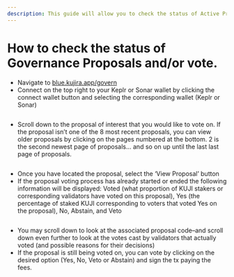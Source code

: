 ```yaml
---
description: This guide will allow you to check the status of Active Proposals and vote.
---
```


# How to check the status of Governance Proposals and/or vote.

* Navigate to [blue.kujira.app/govern](https://blue.kujira.app/govern)
* Connect on the top right to your Keplr or Sonar wallet by clicking the connect wallet button and selecting the corresponding wallet (Keplr or Sonar)

<figure><img src="https://lh4.googleusercontent.com/3_kk5Llb_AiG6dbLjUsVmcjlDnSVbZl6JPGVhG__BQufqcKPuvrcahPyHAOtf4_lIJsF_f68k2kW0PRw9gAphLzLuzKV8_un7SlpfJxxS2Nsjb9dMqOmOLG4odoxaqlLBU080tADol27Nrs6QseT5EM" alt=""><figcaption></figcaption></figure>

* Scroll down to the proposal of interest that you would like to vote on. If the proposal isn’t one of the 8 most recent proposals, you can view older proposals by clicking on the pages numbered at the bottom. 2 is the second newest page of proposals… and so on up until the last last page of proposals.

<figure><img src="https://lh5.googleusercontent.com/C1XumoK2ibjZBXeOkNNL9iBYGCbVf5ilDFgVHO2dR4OiswgPVTieJ9Q0B18tfO6D1KO37oiFSEVgLOyXmdpCaUfzWDjqgm_VcUrY_fGoxqmoDduOTbaSzO-lBWvMfWZEuiJJ51NWmzoxYb05BnSvtl0" alt=""><figcaption></figcaption></figure>

* Once you have located the proposal, select the ‘View Proposal’ button
* If the proposal voting process has already started or ended the following information will be displayed: Voted (what proportion of KUJI stakers or corresponding validators have voted on this proposal), Yes (the percentage of staked KUJI corresponding to voters that voted Yes on the proposal), No, Abstain, and Veto

<figure><img src="https://lh6.googleusercontent.com/9DJSEMdWSG8U2pTpGA4mPoFo_qZmfrp78q32npN9miy1_F-j4Hvv4KN_nl0uCSIPrP020aB7oXOEtZ7ZiGr0AYLiby5ooYJTBsp45xaBpEvsbHvGABv9--z5lk7MhlIJFtfeU77tlCdLAAmtLxK4Kpo" alt=""><figcaption></figcaption></figure>

* You may scroll down to look at the associated proposal code–and scroll down even further to look at the votes cast by validators that actually voted (and possible reasons for their decisions)
* If the proposal is still being voted on, you can vote by clicking on the desired option (Yes, No, Veto or Abstain) and sign the tx paying the fees.

<figure><img src="https://lh4.googleusercontent.com/OLxDjHl6tMnR1pK-hYmDnkHOo2aKdJGRMxArq5ieNQ8GzjVRutHlV81SoSniZKydT21LV7rZ5Cmnd7LOQ9OHXQ1MhHJ6tw6AOO6ORtRBFk0cSCsut9dpi8meFy85i5-0jB7aSynGEkbYZFLCQnf6uYg" alt=""><figcaption></figcaption></figure>
